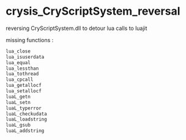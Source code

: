 # crysis_CryScriptSystem_reversal
reversing CryScriptSystem.dll to detour lua calls to luajit

missing functions : 


```txt
lua_close
lua_isuserdata
lua_equal
lua_lessthan
lua_tothread
lua_cpcall
lua_getallocf
lua_setallocf
luaL_getn
luaL_setn
luaL_typerror
luaL_checkudata
luaL_loadstring
luaL_gsub
luaL_addstring
```
